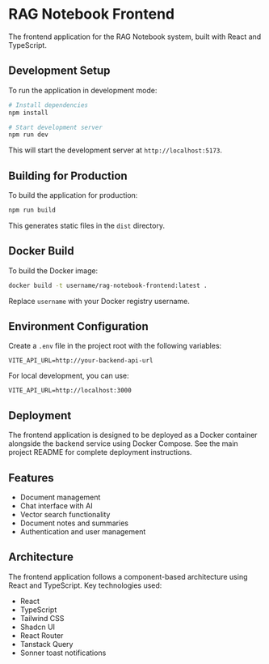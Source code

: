 # RAG Notebook Frontend

The frontend application for the RAG Notebook system, built with React and TypeScript.

## Development Setup

To run the application in development mode:

```bash
# Install dependencies
npm install

# Start development server
npm run dev
```

This will start the development server at `http://localhost:5173`.

## Building for Production

To build the application for production:

```bash
npm run build
```

This generates static files in the `dist` directory.

## Docker Build

To build the Docker image:

```bash
docker build -t username/rag-notebook-frontend:latest .
```

Replace `username` with your Docker registry username.

## Environment Configuration

Create a `.env` file in the project root with the following variables:

```
VITE_API_URL=http://your-backend-api-url
```

For local development, you can use:

```
VITE_API_URL=http://localhost:3000
```

## Deployment

The frontend application is designed to be deployed as a Docker container alongside the backend service using Docker Compose. See the main project README for complete deployment instructions.

## Features

- Document management
- Chat interface with AI
- Vector search functionality
- Document notes and summaries
- Authentication and user management

## Architecture

The frontend application follows a component-based architecture using React and TypeScript. Key technologies used:

- React
- TypeScript
- Tailwind CSS
- Shadcn UI
- React Router
- Tanstack Query
- Sonner toast notifications
